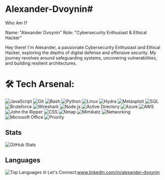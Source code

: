 # Alexander-Dvoynin#
Who Am I?

 Name: "Alexander Dvoynin"
 Role: "Cybersecurity Enthusiast & Ethical Hacker"



 Hey there! I'm Alexander, a passionate Cybersecurity Enthusiast and Ethical Hacker, exploring the depths of digital defense and offensive security. My journey revolves around safeguarding systems, uncovering vulnerabilities, and building resilient architectures.

# 🛠 Tech Arsenal:
<p align="left">
  <img src="https://img.shields.io/badge/-JavaScript-F7DF1E?logo=javascript&logoColor=black" alt="JavaScript" />
  <img src="https://img.shields.io/badge/-Git-F05032?logo=git&logoColor=white" alt="Git" />
  <img src="https://img.shields.io/badge/-Bash-4EAA25?logo=gnubash&logoColor=white" alt="Bash" />
  <img src="https://img.shields.io/badge/-Python-3776AB?logo=python&logoColor=white" alt="Python" />
  <img src="https://img.shields.io/badge/-Linux-FCC624?logo=linux&logoColor=black" alt="Linux" />
  <img src="https://img.shields.io/badge/-Hydra-0078D4?logoColor=white" alt="Hydra" />
  <img src="https://img.shields.io/badge/-Metasploit-4A90E2?logoColor=white" alt="Metasploit" />
  <img src="https://img.shields.io/badge/-SQL-4479A1?logo=postgresql&logoColor=white" alt="SQL" />
  <img src="https://img.shields.io/badge/-Bruteforce-red?logoColor=white" alt="Bruteforce" />
  <img src="https://img.shields.io/badge/-Wireshark-1679A7?logo=wireshark&logoColor=white" alt="Wireshark" />
  <img src="https://img.shields.io/badge/-Node.js-339933?logo=nodedotjs&logoColor=white" alt="Node.js" />
  <img src="https://img.shields.io/badge/-Active%20Directory-0078D4?logo=windows&logoColor=white" alt="Active Directory" />
  <img src="https://img.shields.io/badge/-Azure-0078D4?logo=microsoftazure&logoColor=white" alt="Azure" />
  <img src="https://img.shields.io/badge/-AWS-232F3E?logo=amazonaws&logoColor=white" alt="AWS" />
  <img src="https://img.shields.io/badge/-John%20the%20Ripper-orange?logoColor=white" alt="John the Ripper" />
  <img src="https://img.shields.io/badge/-CSS-1572B6?logo=css3&logoColor=white" alt="CSS" />
  <img src="https://img.shields.io/badge/-Nmap-3776AB?logo=nmap&logoColor=white" alt="Nmap" />
  <img src="https://img.shields.io/badge/-Mimikatz-yellow?logoColor=black" alt="Mimikatz" />
   <img src="https://img.shields.io/badge/-Networking-0078D4?logo=network&logoColor=white" alt="Networking" />
  <img src="https://img.shields.io/badge/-Microsoft%20Office-D83B01?logo=microsoftoffice&logoColor=white" alt="Microsoft Office" />
  <img src="https://img.shields.io/badge/-Priority-blue?logoColor=white" alt="Priority" />
</p>

## Stats
![GitHub Stats](https://github-readme-stats.vercel.app/api?username=AlexanderDvoy&show_icons=true&theme=radical)

## Languages
![Top Languages](https://github-readme-stats.vercel.app/api/top-langs/?username=AlexanderDvoy&layout=compact&theme=radical)
🌐 Let's Connect:www.linkedin.com/in/alexander-dvoynin




